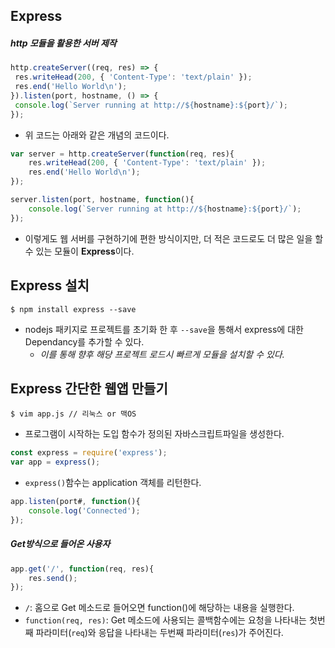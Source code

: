 ## Express
##### http 모듈을 활용한 서버 제작
```javascript
http.createServer((req, res) => {
 res.writeHead(200, { 'Content-Type': 'text/plain' });
 res.end('Hello World\n');
}).listen(port, hostname, () => {
 console.log(`Server running at http://${hostname}:${port}/`);
});
```
* 위 코드는 아래와 같은 개념의 코드이다.
```javascript
var server = http.createServer(function(req, res){
    res.writeHead(200, { 'Content-Type': 'text/plain' });
    res.end('Hello World\n');
});

server.listen(port, hostname, function(){
    console.log(`Server running at http://${hostname}:${port}/`);
});
```
* 이렇게도 웹 서버를 구현하기에 편한 방식이지만, 더 적은 코드로도 더 많은 일을 할 수 있는 모듈이 **Express**이다.

## Express 설치
```
$ npm install express --save
```
* nodejs 패키지로 프로젝트를 초기화 한 후 `--save`을 통해서 express에 대한 Dependancy를 추가할 수 있다.
  * *이를 통해 향후 해당 프로젝트 로드시 빠르게 모듈을 설치할 수 있다.*

## Express 간단한 웹앱 만들기
```
$ vim app.js // 리눅스 or 맥OS
```
* 프로그램이 시작하는 도입 함수가 정의된 자바스크립트파일을 생성한다.
```javascript
const express = require('express');
var app = express();
```
* `express()`함수는 application 객체를 리턴한다.

```javascript
app.listen(port#, function(){
    console.log('Connected');
});
```
##### Get방식으로 들어온 사용자
```javascript
app.get('/', function(req, res){
    res.send();
});
```
* `/`: 홈으로 Get 메소드로 들어오면 function()에 해당하는 내용을 실행한다.
* `function(req, res)`: Get 메소드에 사용되는 콜백함수에는 요청을 나타내는 첫번째 파라미터(`req`)와 응답을 나타내는 두번째 파라미터(`res`)가 주어진다.